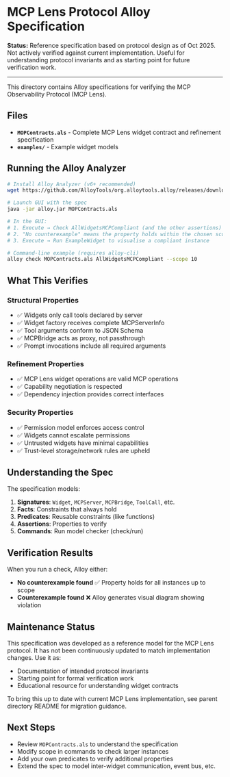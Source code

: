 # MCP Lens Protocol Alloy Specification

**Status:** Reference specification based on protocol design as of Oct 2025. Not actively verified against current implementation. Useful for understanding protocol invariants and as starting point for future verification work.

---

This directory contains Alloy specifications for verifying the MCP Observability Protocol (MCP Lens).

## Files

- **`MOPContracts.als`** - Complete MCP Lens widget contract and refinement specification
- **`examples/`** - Example widget models

## Running the Alloy Analyzer

```bash
# Install Alloy Analyzer (v6+ recommended)
wget https://github.com/AlloyTools/org.alloytools.alloy/releases/download/v6.0.0/alloy.jar

# Launch GUI with the spec
java -jar alloy.jar MOPContracts.als

# In the GUI:
# 1. Execute → Check AllWidgetsMCPCompliant (and the other assertions)
# 2. "No counterexample" means the property holds within the chosen scope
# 3. Execute → Run ExampleWidget to visualise a compliant instance

# Command-line example (requires alloy-cli)
alloy check MOPContracts.als AllWidgetsMCPCompliant --scope 10
```


## What This Verifies

### Structural Properties
- ✅ Widgets only call tools declared by server
- ✅ Widget factory receives complete MCPServerInfo
- ✅ Tool arguments conform to JSON Schema
- ✅ MCPBridge acts as proxy, not passthrough
- ✅ Prompt invocations include all required arguments

### Refinement Properties
- ✅ MCP Lens widget operations are valid MCP operations
- ✅ Capability negotiation is respected
- ✅ Dependency injection provides correct interfaces

### Security Properties
- ✅ Permission model enforces access control
- ✅ Widgets cannot escalate permissions
- ✅ Untrusted widgets have minimal capabilities
- ✅ Trust-level storage/network rules are upheld

## Understanding the Spec

The specification models:
1. **Signatures**: `Widget`, `MCPServer`, `MCPBridge`, `ToolCall`, etc.
2. **Facts**: Constraints that always hold
3. **Predicates**: Reusable constraints (like functions)
4. **Assertions**: Properties to verify
5. **Commands**: Run model checker (check/run)

## Verification Results

When you run a check, Alloy either:
- **No counterexample found** ✅ Property holds for all instances up to scope
- **Counterexample found** ❌ Alloy generates visual diagram showing violation

## Maintenance Status

This specification was developed as a reference model for the MCP Lens protocol. It has not been continuously updated to match implementation changes. Use it as:
- Documentation of intended protocol invariants
- Starting point for formal verification work
- Educational resource for understanding widget contracts

To bring this up to date with current MCP Lens implementation, see parent directory README for migration guidance.

## Next Steps

- Review `MOPContracts.als` to understand the specification
- Modify scope in commands to check larger instances
- Add your own predicates to verify additional properties
- Extend the spec to model inter-widget communication, event bus, etc.
